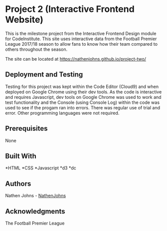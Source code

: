 # Project 2 (Interactive Frontend Website)
This is the milestone project from the Interactive Frontend Design module for CodeInstitute. This site uses interactive data from the Football Premier League 2017/18 season
to allow fans to know how their team compared to others throughout the season.

The site can be located at https://nathenjohns.github.io/project-two/

## Deployment and Testing
Testing for this project was kept within the Code Editor (Cloud9) and when deployed on Google Chrome using their dev tools.
As the code is interactive and requires Javascript, dev tools on Google Chrome was used to work and test functionality and the Console (using Console Log) within the code was used
to see if the progam ran into errors. There was regular use of trial and error.
Other programming languages were not required.

## Prerequisites
None

## Built With
*HTML
*CSS
*Javascript
*d3
*dc

## Authors
Nathen Johns - [NathenJohns](https://github.com/NathenJohns)

## Acknowledgments
The Football Premier League
